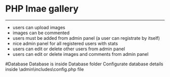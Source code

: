 # PHP Imae gallery
------------------

- users can upload images
- images can be commented
- users must be added from admin panel (a user can registrate by itself)
- nice admin panel for all registered users with stats
- users can edit or delete other users from admin panel
- users can edit or delete images and comments from admin panel


#Database
Database is inside Database folder
Configurate database details inside \admin\includes\config.php file
